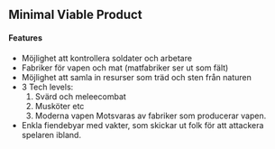 ## Minimal Viable Product
#### Features
- Möjlighet att kontrollera soldater och arbetare
- Fabriker för vapen och mat (matfabriker ser ut som fält)
- Möjlighet att samla in resurser som träd och sten från naturen
- 3 Tech levels:
  1. Svärd och meleecombat
  2. Musköter etc
  3. Moderna vapen
  Motsvaras av fabriker som producerar vapen.
- Enkla fiendebyar med vakter, som skickar ut folk för att attackera spelaren ibland.
